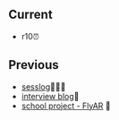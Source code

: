 ## Current
- r10⏰

## Previous
- [sesslog](/sess-log)🧘🏻‍♂️
- [interview blog](/izea-blog/)📓
- [school project - FlyAR](/FlyAR/) 🚁
